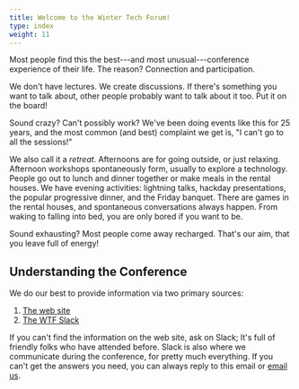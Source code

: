 ```yaml
---
title: Welcome to the Winter Tech Forum!
type: index
weight: 11
---
```


Most people find this the best---and most unusual---conference experience of their life.
The reason?
Connection and participation.

We don't have lectures.
We create discussions.
If there's something you want to talk about, other people probably want to talk about it too.
Put it on the board!

Sound crazy?
Can't possibly work?
We've been doing events like this for 25 years, and the most common (and best) complaint we get is, "I can't go to all the sessions!"

We also call it a *retreat*.
Afternoons are for going outside, or just relaxing.
Afternoon workshops spontaneously form, usually to explore a technology.
People go out to lunch and dinner together or make meals in the rental houses.
We have evening activities: lightning talks, hackday presentations, the popular progressive dinner, and the Friday banquet.
There are games in the rental houses, and spontaneous conversations always happen.
From waking to falling into bed, you are only bored if you want to be.

Sound exhausting?
Most people come away recharged.
That's our aim, that you leave full of energy!

## Understanding the Conference

We do our best to provide information via two primary sources:

1. [The web site](https://www.wintertechforum.com/)
2. [The WTF Slack](https://join.slack.com/t/wtfconf/shared_invite/zt-303widqu9-3n_LHLFmm6IvZygHpXLoiQ)

If you can't find the information on the web site, ask on Slack; It's full of friendly folks who have attended before.
Slack is also where we communicate during the conference, for pretty much everything.
If you can't get the answers you need, you can always reply to this email or [email us](https://www.wintertechforum.com/contact/).

